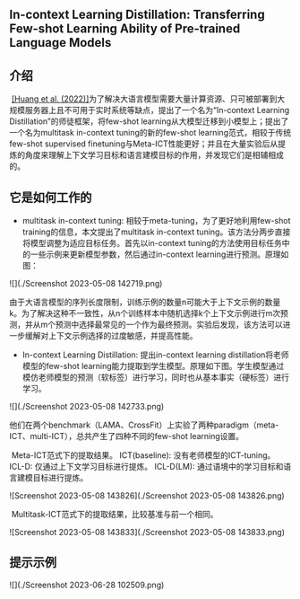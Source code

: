 ## In-context Learning Distillation: Transferring Few-shot Learning Ability of Pre-trained Language Models



## 介绍

​		[\[Huang et al. (2022)\]](https://arxiv.org/abs/2212.10670)为了解决大语言模型需要大量计算资源、只可被部署到大规模服务器上且不可用于实时系统等缺点，提出了一个名为“In-context Learning Distillation”的师徒框架，将few-shot learning从大模型迁移到小模型上；提出了一个名为multitask in-context tuning的新的few-shot learning范式，相较于传统few-shot supervised finetuning与Meta-ICT性能更好；并且在大量实验后从提炼的角度来理解上下文学习目标和语言建模目标的作用，并发现它们是相辅相成的。

## 它是如何工作的

- multitask in-context tuning: 相较于meta-tuning，为了更好地利用few-shot training的信息，本文提出了multitask in-context tuning。该方法分两步直接将模型调整为适应目标任务。首先以in-context tuning的方法使用目标任务中的一些示例来更新模型参数，然后通过in-context learning进行预测。原理如图：

![](./Screenshot 2023-05-08 142719.png)

​		由于大语言模型的序列长度限制，训练示例的数量n可能大于上下文示例的数量k。为了解决这种不一致性，从n个训练样本中随机选择k个上下文示例进行m次预测，并从m个预测中选择最常见的一个作为最终预测。实验后发现，该方法可以进一步缓解对上下文示例选择的过度敏感，并提高性能。

- In-context Learning Distillation: 提出in-context learning distillation将老师模型的few-shot learning能力提取到学生模型。原理如下图。学生模型通过模仿老师模型的预测（软标签）进行学习，同时也从基本事实（硬标签）进行学习。

![](./Screenshot 2023-05-08 142733.png)

​		他们在两个benchmark（LAMA、CrossFit）上实验了两种paradigm（meta-ICT、multi-ICT），总共产生了四种不同的few-shot learning设置。

​		Meta-ICT范式下的提取结果。 ICT(baseline): 没有老师模型的ICT-tuning。 ICL-D: 仅通过上下文学习目标进行提炼。 ICL-D(LM): 通过语境中的学习目标和语言建模目标进行提炼。

![Screenshot 2023-05-08 143826](./Screenshot 2023-05-08 143826.png)

​		Multitask-ICT范式下的提取结果，比较基准与前一个相同。

![Screenshot 2023-05-08 143833](./Screenshot 2023-05-08 143833.png)

## 提示示例

![](./Screenshot 2023-06-28 102509.png)